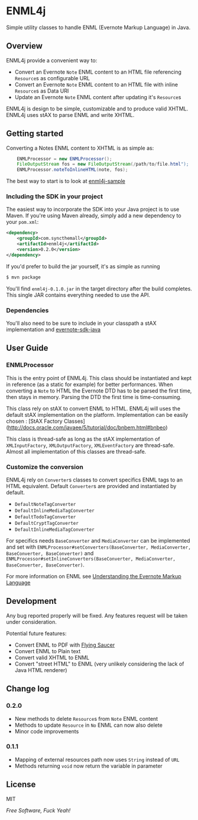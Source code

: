 ENML4j
======

Simple utility classes to handle ENML (Evernote Markup Language) in Java.

Overview
--------
ENML4j provide a convenient way to:

  * Convert an Evernote `Note` ENML content to an HTML file referencing `Resource`s as configurable URL
  * Convert an Evernote `Note` ENML content to an HTML file with inline `Resource`s as Data URI
  * Update an Evernote `Note` ENML content after updating it's `Resource`s 

ENML4j is design to be simple, customizable and to produce valid XHTML.
ENML4j uses stAX to parse ENML and write XHTML.

Getting started
-----
Converting a Notes ENML content to XHTML is as simple as:

```java
    ENMLProcessor = new ENMLProcessor();
    FileOutputStream fos = new FileOutputStream(/path/to/file.html");
    ENMLProcessor.noteToInlineHTML(note, fos);
```

The best way to start is to look at [enml4j-sample](https://github.com/vanduynslagerp/enml4j-sample)

### Including the SDK in your project

The easiest way to incorporate the SDK into your Java project is to use Maven. If you're using Maven already, simply add a new dependency to your `pom.xml`:

```xml
<dependency>
	<groupId>com.syncthemall</groupId>
	<artifactId>enml4j</artifactId>
	<version>0.2.0</version>
</dependency>
```

If you'd prefer to build the jar yourself, it's as simple as running

```bash
$ mvn package
```

You'll find `enml4j-0.1.0.jar` in the target directory after the build completes. This single JAR contains everything needed to use the API.

### Dependencies

You'll also need to be sure to include in your classpath a stAX implementation and [evernote-sdk-java](https://github.com/evernote/evernote-sdk-java)

User Guide
-------------
### ENMLProcessor

This is the entry point of ENML4j. This class should be instantiated and kept in reference (as a static for example) for better performances. When
converting a `Note` to HTML the Evernote DTD has to be parsed the first time, then stays in memory. Parsing the DTD the first time is time-consuming.


This class rely on stAX to convert ENML to HTML. ENML4j will uses the default stAX implementation on the platform. Implementation can be easily chosen : [StAX Factory Classes]
(http://docs.oracle.com/javaee/5/tutorial/doc/bnbem.html#bnbeo)

This class is thread-safe as long as the stAX implementation of `XMLInputFactory`, `XMLOutputFactory`, `XMLEventFactory` are thread-safe. Almost all implementation of this classes are thread-safe.

### Customize the conversion

ENML4j rely on `Converter`s classes to convert specifics ENML tags to an HTML equivalent. Default `Converter`s are provided and instantiated by default.

  * `DefaultNoteTagConverter`
  * `DefaultInlineMediaTagConverter`
  * `DefaultTodoTagConverter`
  * `DefaultCryptTagConverter`
  * `DefaultInlineMediaTagConverter`

For specifics needs `BaseConverter` and `MediaConverter` can be implemented and set with
`ENMLProcessor#setConverters(BaseConverter, MediaConverter, BaseConverter, BaseConverter)` and `ENMLProcessor#setInlineConverters(BaseConverter, MediaConverter, BaseConverter, BaseConverter)`.

For more information on ENML see [Understanding the Evernote Markup Language](http://dev.evernote.com/start/core/enml.php)

Development
-----------
Any bug reported properly will be fixed.
Any features request will be taken under consideration.

Potential future features:
  * Convert ENML to PDF with [Flying Saucer](https://github.com/flyingsaucerproject/flyingsaucer)
  * Convert ENML to Plain text
  * Convert valid XHTML to ENML
  * Convert "street HTML" to ENML (very unlikely considering the lack of Java HTML renderer)

Change log
----------
### 0.2.0
  * New methods to delete `Resource`s from `Note` ENML content
  * Methods to update `Resource` in `No` ENML can now also delete
  * Minor code improvements
  
### 0.1.1
  * Mapping of external resources path now uses `String` instead of `URL`
  * Methods returning `void` now return the variable in parameter

License
-------
MIT

*Free Software, Fuck Yeah!*   